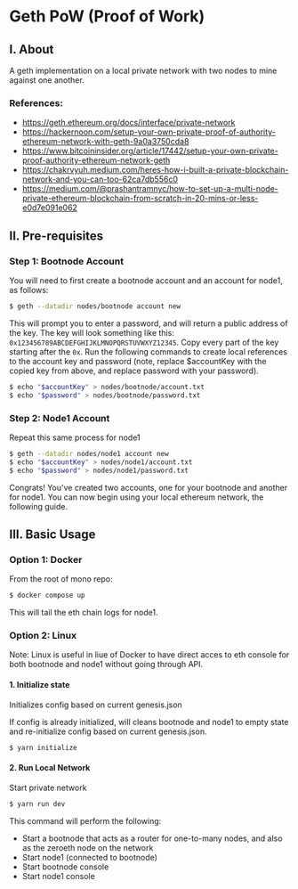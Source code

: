 # Geth PoW (Proof of Work)

## I. About

A geth implementation on a local private network with two nodes to mine against one another.

### References:
 * https://geth.ethereum.org/docs/interface/private-network
 * https://hackernoon.com/setup-your-own-private-proof-of-authority-ethereum-network-with-geth-9a0a3750cda8
 * https://www.bitcoininsider.org/article/17442/setup-your-own-private-proof-authority-ethereum-network-geth
 * https://chakrvyuh.medium.com/heres-how-i-built-a-private-blockchain-network-and-you-can-too-62ca7db556c0
 * https://medium.com/@prashantramnyc/how-to-set-up-a-multi-node-private-ethereum-blockchain-from-scratch-in-20-mins-or-less-e0d7e091e062

## II. Pre-requisites

### Step 1: Bootnode Account
You will need to first create a bootnode account and an account for node1, as follows:

```bash
$ geth --datadir nodes/bootnode account new
```

This will prompt you to enter a password, and will return a public address of the key. The key will look something like this: `0x123456789ABCDEFGHIJKLMNOPQRSTUVWXYZ12345`. Copy every part of the key starting after the `0x`. Run the following commands to create local references to the account key and password (note, replace $accountKey with the copied key from above, and replace password with your password).

```bash
$ echo "$accountKey" > nodes/bootnode/account.txt
$ echo "$password" > nodes/bootnode/password.txt
```

### Step 2: Node1 Account

Repeat this same process for node1

```bash
$ geth --datadir nodes/node1 account new
$ echo "$accountKey" > nodes/node1/account.txt
$ echo "$password" > nodes/node1/password.txt
```

Congrats! You've created two accounts, one for your bootnode and another for node1. You can now begin using your local ethereum network, the following guide.

## III. Basic Usage

### Option 1: Docker

From the root of mono repo:

```bash
$ docker compose up
```

This will tail the eth chain logs for node1.

### Option 2: Linux

Note: Linux is useful in liue of Docker to have direct acces to eth console for both bootnode and node1 without going through API.

#### 1. Initialize state

Initializes config based on current genesis.json

If config is already initialized, will cleans bootnode and node1 to empty state and re-initialize config based on current genesis.json.
```bash
$ yarn initialize
```

#### 2. Run Local Network

Start private network
```bash
$ yarn run dev
```

This command will perform the following:

  - Start a bootnode that acts as a router for one-to-many nodes, and also as the zeroeth node on the network
  - Start node1 (connected to bootnode)
  - Start bootnode console
  - Start node1 console

